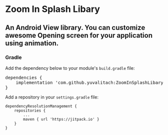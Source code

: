 # Zoom In Splash Libary
<divier></divider>
<h2>An Android View library. You can customize awesome Opening screen for your application using animation.</h2>
<divier></divider>
<h3>Gradle</h3>
<p dir="auto">Add the dependency below to your module's <code>build.gradle</code> file:</p>
<p></p>
<pre><span class="pl-en">dependencies</span> {
    implementation <span class="pl-s"><span class="pl-pds">'</span>com.github.yuvalitach:ZoomInSplashLibary:1.0<span class="pl-pds">'</span></span>
}</pre>

<p dir="auto">Add a repository in your <code>settings.gradle</code> file:</p>
<pre class="notranslate"><code>dependencyResolutionManagement {
    repositories {
        ...
        maven { url 'https://jitpack.io' }
    }
}
</code></pre>
